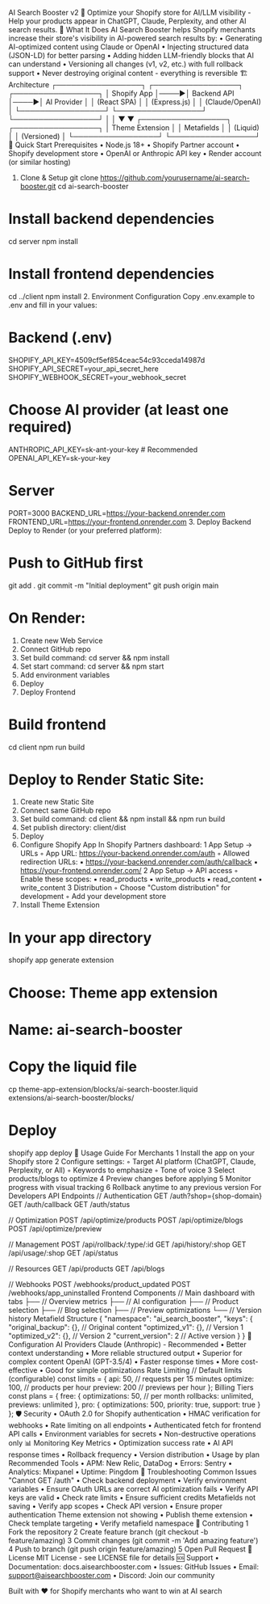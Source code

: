 AI Search Booster v2
🚀 Optimize your Shopify store for AI/LLM visibility - Help your products appear in ChatGPT, Claude, Perplexity, and other AI search results.
🎯 What It Does
AI Search Booster helps Shopify merchants increase their store's visibility in AI-powered search results by:
	•	Generating AI-optimized content using Claude or OpenAI
	•	Injecting structured data (JSON-LD) for better parsing
	•	Adding hidden LLM-friendly blocks that AI can understand
	•	Versioning all changes (v1, v2, etc.) with full rollback support
	•	Never destroying original content - everything is reversible
🏗️ Architecture
┌─────────────────┐     ┌─────────────────┐     ┌─────────────────┐
│   Shopify App   │────▶│  Backend API    │────▶│  AI Provider    │
│   (React SPA)   │     │  (Express.js)   │     │ (Claude/OpenAI) │
└─────────────────┘     └─────────────────┘     └─────────────────┘
         │                       │
         ▼                       ▼
┌─────────────────┐     ┌─────────────────┐
│ Theme Extension │     │   Metafields    │
│   (Liquid)      │     │  (Versioned)    │
└─────────────────┘     └─────────────────┘
🚀 Quick Start
Prerequisites
	•	Node.js 18+
	•	Shopify Partner account
	•	Shopify development store
	•	OpenAI or Anthropic API key
	•	Render account (or similar hosting)
1. Clone & Setup
git clone https://github.com/yourusername/ai-search-booster.git
cd ai-search-booster

# Install backend dependencies
cd server
npm install

# Install frontend dependencies
cd ../client
npm install
2. Environment Configuration
Copy .env.example to .env and fill in your values:
# Backend (.env)
SHOPIFY_API_KEY=4509cf5ef854ceac54c93cceda14987d
SHOPIFY_API_SECRET=your_api_secret_here
SHOPIFY_WEBHOOK_SECRET=your_webhook_secret

# Choose AI provider (at least one required)
ANTHROPIC_API_KEY=sk-ant-your-key  # Recommended
OPENAI_API_KEY=sk-your-key

# Server
PORT=3000
BACKEND_URL=https://your-backend.onrender.com
FRONTEND_URL=https://your-frontend.onrender.com
3. Deploy Backend
Deploy to Render (or your preferred platform):
# Push to GitHub first
git add .
git commit -m "Initial deployment"
git push origin main

# On Render:
1. Create new Web Service
2. Connect GitHub repo
3. Set build command: cd server && npm install
4. Set start command: cd server && npm start
5. Add environment variables
6. Deploy
4. Deploy Frontend
# Build frontend
cd client
npm run build

# Deploy to Render Static Site:
1. Create new Static Site
2. Connect same GitHub repo
3. Set build command: cd client && npm install && npm run build
4. Set publish directory: client/dist
5. Deploy
5. Configure Shopify App
In Shopify Partners dashboard:
	1	App Setup → URLs
	◦	App URL: https://your-backend.onrender.com/auth
	◦	Allowed redirection URLs:
	▪	https://your-backend.onrender.com/auth/callback
	▪	https://your-frontend.onrender.com/
	2	App Setup → API access
	◦	Enable these scopes:
	▪	read_products
	▪	write_products
	▪	read_content
	▪	write_content
	3	Distribution
	◦	Choose "Custom distribution" for development
	◦	Add your development store
6. Install Theme Extension
# In your app directory
shopify app generate extension

# Choose: Theme app extension
# Name: ai-search-booster

# Copy the liquid file
cp theme-app-extension/blocks/ai-search-booster.liquid \
   extensions/ai-search-booster/blocks/

# Deploy
shopify app deploy
📖 Usage Guide
For Merchants
	1	Install the app on your Shopify store
	2	Configure settings:
	◦	Target AI platform (ChatGPT, Claude, Perplexity, or All)
	◦	Keywords to emphasize
	◦	Tone of voice
	3	Select products/blogs to optimize
	4	Preview changes before applying
	5	Monitor progress with visual tracking
	6	Rollback anytime to any previous version
For Developers
API Endpoints
// Authentication
GET  /auth?shop={shop-domain}
GET  /auth/callback
GET  /auth/status

// Optimization
POST /api/optimize/products
POST /api/optimize/blogs
POST /api/optimize/preview

// Management
POST /api/rollback/:type/:id
GET  /api/history/:shop
GET  /api/usage/:shop
GET  /api/status

// Resources
GET  /api/products
GET  /api/blogs

// Webhooks
POST /webhooks/product_updated
POST /webhooks/app_uninstalled
Frontend Components
// Main dashboard with tabs
<Dashboard />
  ├── <StatusCards />      // Overview metrics
  ├── <SettingsPanel />    // AI configuration
  ├── <ProductsTab />      // Product selection
  ├── <BlogsTab />         // Blog selection
  ├── <PreviewSection />   // Preview optimizations
  └── <HistoryTable />     // Version history
Metafield Structure
{
  "namespace": "ai_search_booster",
  "keys": {
    "original_backup": {},      // Original content
    "optimized_v1": {},         // Version 1
    "optimized_v2": {},         // Version 2
    "current_version": 2        // Active version
  }
}
🔧 Configuration
AI Providers
Claude (Anthropic) - Recommended
	•	Better context understanding
	•	More reliable structured output
	•	Superior for complex content
OpenAI (GPT-3.5/4)
	•	Faster response times
	•	More cost-effective
	•	Good for simple optimizations
Rate Limiting
// Default limits (configurable)
const limits = {
  api: 50,        // requests per 15 minutes
  optimize: 100,  // products per hour
  preview: 200    // previews per hour
};
Billing Tiers
const plans = {
  free: {
    optimizations: 50,    // per month
    rollbacks: unlimited,
    previews: unlimited
  },
  pro: {
    optimizations: 500,
    priority: true,
    support: true
  }
};
🛡️ Security
	•	OAuth 2.0 for Shopify authentication
	•	HMAC verification for webhooks
	•	Rate limiting on all endpoints
	•	Authenticated fetch for frontend API calls
	•	Environment variables for secrets
	•	Non-destructive operations only
📊 Monitoring
Key Metrics
	•	Optimization success rate
	•	AI API response times
	•	Rollback frequency
	•	Version distribution
	•	Usage by plan
Recommended Tools
	•	APM: New Relic, DataDog
	•	Errors: Sentry
	•	Analytics: Mixpanel
	•	Uptime: Pingdom
🐛 Troubleshooting
Common Issues
"Cannot GET /auth"
	•	Check backend deployment
	•	Verify environment variables
	•	Ensure OAuth URLs are correct
AI optimization fails
	•	Verify API keys are valid
	•	Check rate limits
	•	Ensure sufficient credits
Metafields not saving
	•	Verify app scopes
	•	Check API version
	•	Ensure proper authentication
Theme extension not showing
	•	Publish theme extension
	•	Check template targeting
	•	Verify metafield namespace
🤝 Contributing
	1	Fork the repository
	2	Create feature branch (git checkout -b feature/amazing)
	3	Commit changes (git commit -m 'Add amazing feature')
	4	Push to branch (git push origin feature/amazing)
	5	Open Pull Request
📄 License
MIT License - see LICENSE file for details
🆘 Support
	•	Documentation: docs.aisearchbooster.com
	•	Issues: GitHub Issues
	•	Email: support@aisearchbooster.com
	•	Discord: Join our community

Built with ❤️ for Shopify merchants who want to win at AI search
